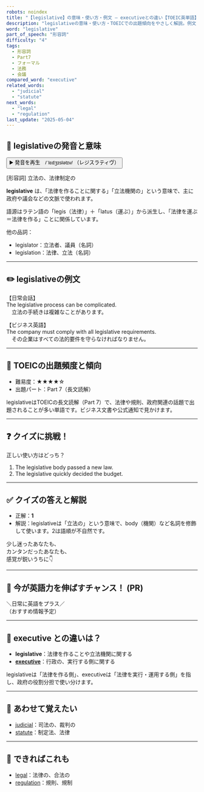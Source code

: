 ```yaml
---
robots: noindex
title: "【legislative】の意味・使い方・例文 ― executiveとの違い【TOEIC英単語】"
description: "legislativeの意味・使い方・TOEICでの出題傾向をやさしく解説。例文・クイズ付きでexecutiveとの違いもわかりやすく学べます。"
word: "legislative"
part_of_speech: "形容詞"
difficulty: "4"
tags:
  - 形容詞
  - Part7
  - フォーマル
  - 法務
  - 会議
compared_word: "executive"
related_words:
  - "judicial"
  - "statute"
next_words:
  - "legal"
  - "regulation"
last_update: "2025-05-04"
---
```


## 🔰 legislativeの発音と意味

<button class="play-audio" onclick="playTTS('legislative')">
  <span class="play-audio-main">
    ▶️ 発音を再生　/ˈlɛdʒɪslətɪv/
  </span>
  <span class="play-audio-sub">
    （レジスラティヴ）
  </span>
</button>

[形容詞] 立法の、法律制定の

**legislative** は、「法律を作ることに関する」「立法機関の」という意味で、主に政府や議会などの文脈で使われます。

語源はラテン語の「legis（法律）」＋「latus（運ぶ）」から派生し、「法律を運ぶ＝法律を作る」ことに関係しています。

他の品詞：  
- legislator：立法者、議員（名詞）
- legislation：法律、立法（名詞）

---

## ✏️ legislativeの例文

【日常会話】  
The legislative process can be complicated.  
　立法の手続きは複雑なことがあります。

【ビジネス英語】  
The company must comply with all legislative requirements.  
　その企業はすべての法的要件を守らなければなりません。

---

## 🎯 TOEICの出題頻度と傾向

- 難易度：★★★★☆
- 出題パート：Part 7（長文読解）

legislativeはTOEICの長文読解（Part 7）で、法律や規則、政府関連の話題で出題されることが多い単語です。ビジネス文書や公式通知で見かけます。

---

## ❓ クイズに挑戦！

正しい使い方はどっち？

1. The legislative body passed a new law.  
2. The legislative quickly decided the budget.

---

## ✅ クイズの答えと解説

- 正解：**1**
- 解説：legislativeは「立法の」という意味で、body（機関）など名詞を修飾して使います。2は語順が不自然です。

少し迷ったあなたも、  
カンタンだったあなたも、  
感覚が鋭いうちに👇️

---

## 🚀 今が英語力を伸ばすチャンス！ (PR)

<div class="info-center">
＼日常に英語をプラス／<br>  
（おすすめ情報予定）
</div>

---

## 🤔  executive との違いは？

- **legislative**：法律を作ることや立法機関に関する
- **[executive](/executive)**：行政の、実行する側に関する

legislativeは「法律を作る側」、executiveは「法律を実行・運用する側」を指し、政府の役割分担で使い分けます。

---

## 🧩 あわせて覚えたい

- [judicial](/judicial)：司法の、裁判の
- [statute](/statute)：制定法、法律

---

## 📖 できればこれも

- [legal](/legal)：法律の、合法の
- [regulation](/regulation)：規則、規制

<!-- cvid: aid06_bid23 -->
